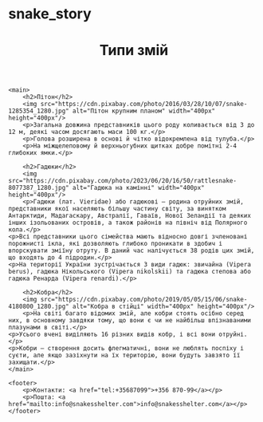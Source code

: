 # snake_story
<html>
<head>
    <meta charset="UTF-8">
    <title>Типи змій</title>
</head>

<body>
    <header>
        <h1>Типи змій</h1>
    </header>

    <main>
        <h2>Пітон</h2>
        <img src="https://cdn.pixabay.com/photo/2016/03/28/10/07/snake-1285354_1280.jpg" alt="Пітон крупним планом" width="400px" height="400px"/>
        <p>Загальна довжина представників цього роду коливається від 3 до 12 м, деякі часом досягають маси 100 кг.</p>
        <p>Голова розширена в основі й чітко відокремлена від тулуба.</p>
        <p>На міжщелеповому й верхньогубних щитках добре помітні 2-4 глибоких ямки.</p>

        <h2>Гадюки</h2>
        <img src="https://cdn.pixabay.com/photo/2023/06/20/16/50/rattlesnake-8077387_1280.jpg" alt="Гадюка на камінні" width="400px" height="400px"/>
        <p>Гадюки (лат. Vieridae) або гадюкові – родина отруйних змій, представники якої населяють більшу частину світу, за винятком Антарктиди, Мадагаскару, Австралії, Гаваїв, Нової Зеландії та деяких інших ізольованих островів, а також районів на північ від Полярного кола.</p>
    <p>Всі представники цього сімейства мають відносно довгі зчленовані порожнисті ікла, які дозволяють глибоко проникати в здобич і впорскувати зміїну отруту. В даний час налічується 38 родів цих змій, що входять до 4 підродин.</p>
    <p>На території України зустрічається 3 види гадюк: звичайна (Vipera berus), гадюка Нікольського (Vipera nikolskii) та гадюка степова або гадюка Ренарда (Vipera renardi).</p>

        <h2>Кобра</h2>
        <img src="https://cdn.pixabay.com/photo/2019/05/05/15/06/snake-4180800_1280.jpg" alt="Кобра в стійці" width="400px" height="400px"/>
        <p>На світі багато відомих змій, але кобри стоять осібно серед них, в основному завдяки тому, що вони є чи не найбільш впізнаваними плазунами в світі.</p>
    <p>Усього вчені виділяють 16 різних видів кобр, і всі вони отруйні.</p>
    <p>Кобри — створення досить флегматичні, вони не люблять поспіху і суєти, але якщо зазіхнути на їх територію, вони будуть завзято її захищати.</p>
    </main>

    <footer>
        <p>Контакти: <a href="tel:+35687099">+356 870-99</a></p>
        <p>Пошта: <a href="mailto:info@snakesshelter.com">info@snakesshelter.com</a></p>
    </footer>
</body>
</html>
